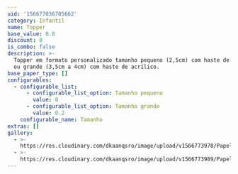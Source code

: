 ```yaml
---
uid: '156677036705662'
category: Infantil
name: Topper
base_value: 0.8
discount: 0
is_combo: false
description: >-
  Topper em formato personalizado tamanho pequeno (2,5cm) com haste de madeira
  ou grande (3,5cm a 4cm) com haste de acrílico.
base_paper_type: []
configurables:
  - configurable_list:
      - configurable_list_option: Tamanho pequeno
        value: 0
      - configurable_list_option: Tamanho grande
        value: 0.2
    configurable_name: Tamanho
extras: []
gallery:
  - >-
    https://res.cloudinary.com/dkaanqsro/image/upload/v1566773978/Papelaria%20infantil/Topper_1_tdrkwy.jpg
  - >-
    https://res.cloudinary.com/dkaanqsro/image/upload/v1566773989/Papelaria%20infantil/Mini_topper_1_juvy7l.jpg
---
```


